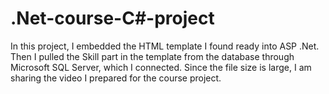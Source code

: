 # .Net-course-C#-project
In this project, I embedded the HTML template I found ready into ASP .Net. Then I pulled the Skill part in the template from the database through Microsoft SQL Server, which I connected. Since the file size is large, I am sharing the video I prepared for the course project.
